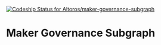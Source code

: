 [![Codeship Status for Altoros/maker-governance-subgraph](https://app.codeship.com/projects/b80b7b00-afd8-0137-dfb2-3a042409e727/status?branch=master)](https://app.codeship.com/projects/362758)

# Maker Governance Subgraph


 
 
